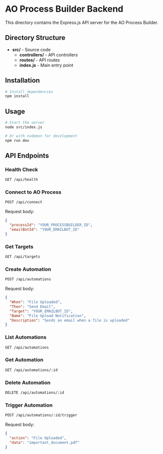 # AO Process Builder Backend

This directory contains the Express.js API server for the AO Process Builder.

## Directory Structure

- **src/** - Source code
  - **controllers/** - API controllers
  - **routes/** - API routes
  - **index.js** - Main entry point

## Installation

```bash
# Install dependencies
npm install
```

## Usage

```bash
# Start the server
node src/index.js

# Or with nodemon for development
npm run dev
```

## API Endpoints

### Health Check

```bash
GET /api/health
```

### Connect to AO Process

```bash
POST /api/connect
```

Request body:
```json
{
  "processId": "YOUR_PROCESSBUILDER_ID",
  "emailBotId": "YOUR_EMAILBOT_ID"
}
```

### Get Targets

```bash
GET /api/targets
```

### Create Automation

```bash
POST /api/automations
```

Request body:
```json
{
  "When": "File Uploaded",
  "Then": "Send Email",
  "Target": "YOUR_EMAILBOT_ID",
  "Name": "File Upload Notification",
  "Description": "Sends an email when a file is uploaded"
}
```

### List Automations

```bash
GET /api/automations
```

### Get Automation

```bash
GET /api/automations/:id
```

### Delete Automation

```bash
DELETE /api/automations/:id
```

### Trigger Automation

```bash
POST /api/automations/:id/trigger
```

Request body:
```json
{
  "action": "File Uploaded",
  "data": "important_document.pdf"
}
```
